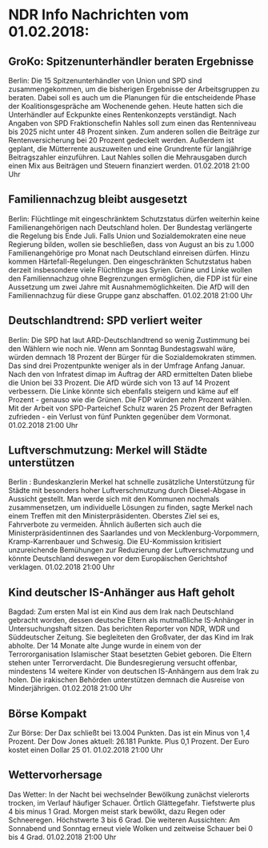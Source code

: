 # NDR Info Nachrichten vom 01.02.2018:


## GroKo: Spitzenunterhändler beraten Ergebnisse
Berlin: Die 15 Spitzenunterhändler von Union und SPD sind zusammengekommen, um die bisherigen Ergebnisse der Arbeitsgruppen zu beraten. Dabei soll es auch um die Planungen für die entscheidende Phase der Koalitionsgespräche am Wochenende gehen. Heute hatten sich die Unterhändler auf Eckpunkte eines Rentenkonzepts verständigt. Nach Angaben von SPD Fraktionschefin Nahles soll zum einen das Rentenniveau bis 2025 nicht unter 48 Prozent sinken. Zum anderen sollen die Beiträge zur Rentenversicherung bei 20 Prozent gedeckelt werden. Außerdem ist geplant, die Mütterrente auszuweiten und eine Grundrente für langjährige Beitragszahler einzuführen. Laut Nahles sollen die Mehrausgaben durch einen Mix aus Beiträgen und Steuern finanziert werden. 01.02.2018 21:00 Uhr 

## Familiennachzug bleibt ausgesetzt
Berlin:	Flüchtlinge mit eingeschränktem Schutzstatus dürfen weiterhin keine Familienangehörigen nach Deutschland holen. Der Bundestag verlängerte die Regelung bis Ende Juli. Falls Union und Sozialdemokraten eine neue Regierung bilden, wollen sie beschließen, dass von August an bis zu 1.000 Familienangehörige pro Monat nach Deutschland einreisen dürfen. Hinzu kommen Härtefall-Regelungen. Den eingeschränkten Schutzstatus haben derzeit insbesondere viele Flüchtlinge aus Syrien. Grüne und Linke wollen den Familiennachzug ohne Begrenzungen ermöglichen, die FDP ist für eine Aussetzung um zwei Jahre mit Ausnahmemöglichkeiten. Die AfD will den Familiennachzug für diese Gruppe ganz abschaffen. 01.02.2018 21:00 Uhr 

## Deutschlandtrend: SPD verliert weiter
Berlin:	Die SPD hat laut ARD-Deutschlandtrend so wenig Zustimmung bei den Wählern wie noch nie. Wenn am Sonntag Bundestagswahl wäre, würden demnach 18 Prozent der Bürger für die Sozialdemokraten stimmen. Das sind drei Prozentpunkte weniger als in der Umfrage Anfang Januar. Nach den von Infratest dimap im Auftrag der ARD ermittelten Daten bliebe die Union bei 33 Prozent. Die AfD würde sich von 13 auf 14 Prozent verbessern. Die Linke könnte sich ebenfalls steigern und käme auf elf Prozent - genauso wie die Grünen. Die FDP würden zehn Prozent wählen. Mit der Arbeit von SPD-Parteichef Schulz waren 25 Prozent der Befragten zufrieden - ein Verlust von fünf Punkten gegenüber dem Vormonat. 01.02.2018 21:00 Uhr 

## Luftverschmutzung: Merkel will Städte unterstützen
Berlin :    Bundeskanzlerin Merkel hat schnelle zusätzliche Unterstützung für Städte mit besonders hoher Luftverschmutzung durch Diesel-Abgase in Aussicht gestellt. Man werde sich mit den Kommunen nochmals zusammensetzen, um individuelle Lösungen zu finden, sagte Merkel nach einem Treffen mit den Ministerpräsidenten. Oberstes Ziel sei es, Fahrverbote zu vermeiden. Ähnlich äußerten sich auch die Ministerpräsidentinnen des Saarlandes und von Mecklenburg-Vorpommern, Kramp-Karrenbauer und Schwesig. Die EU-Kommission kritisiert unzureichende Bemühungen zur Reduzierung der Luftverschmutzung und könnte Deutschland deswegen vor dem Europäischen Gerichtshof verklagen. 01.02.2018 21:00 Uhr 

## Kind deutscher IS-Anhänger aus Haft geholt
Bagdad: Zum ersten Mal ist ein Kind aus dem Irak nach Deutschland gebracht worden, dessen deutsche Eltern als mutmaßliche IS-Anhänger in Untersuchungshaft sitzen. Das berichten Reporter von NDR, WDR und Süddeutscher Zeitung. Sie begleiteten den Großvater, der das Kind im Irak abholte. Der 14 Monate alte Junge wurde in einem von der Terrororganisation Islamischer Staat besetzten Gebiet geboren. Die Eltern stehen unter Terrorverdacht. Die Bundesregierung versucht offenbar, mindestens 14 weitere Kinder von deutschen IS-Anhängern aus dem Irak zu holen. Die irakischen Behörden unterstützen demnach die Ausreise von Minderjährigen. 01.02.2018 21:00 Uhr 

## Börse Kompakt
Zur Börse: Der Dax schließt bei 13.004 Punkten. Das ist ein Minus von 1,4 Prozent. Der Dow Jones aktuell: 26.181 Punkte. Plus 0,1 Prozent. Der Euro kostet einen Dollar 25 01. 01.02.2018 21:00 Uhr 

## Wettervorhersage
Das Wetter: In der Nacht bei wechselnder Bewölkung zunächst vielerorts trocken, im Verlauf häufiger Schauer. Örtlich Glättegefahr. Tiefstwerte plus 4 bis minus 1 Grad. Morgen meist stark bewölkt, dazu Regen oder Schneeregen. Höchstwerte 3 bis 6 Grad. Die weiteren Aussichten: Am Sonnabend und Sonntag erneut viele Wolken und zeitweise Schauer bei 0 bis 4 Grad. 01.02.2018 21:00 Uhr 
